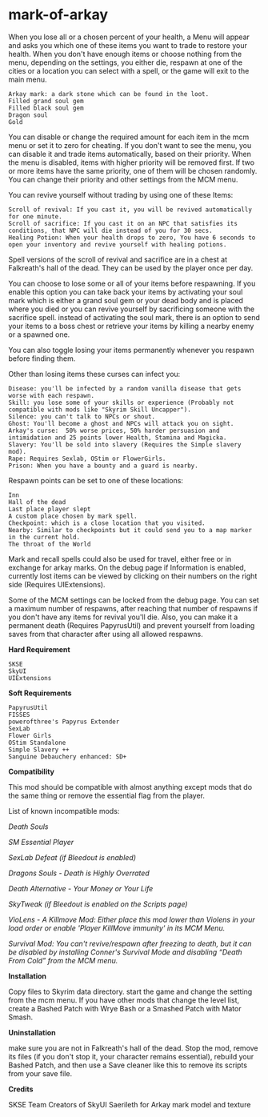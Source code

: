 # mark-of-arkay

When you lose all or a chosen percent of your health, a Menu will appear and asks you which one of these items you want to trade to restore your health. When you don't have enough items or choose nothing from the menu, depending on the settings, you either die, respawn at one of the cities or a location you can select with a spell, or the game will exit to the main menu.

    Arkay mark: a dark stone which can be found in the loot.
    Filled grand soul gem
    Filled black soul gem
    Dragon soul
    Gold



You can disable or change the required amount for each item in the mcm menu or set it to zero for cheating. If you don't want to see the menu, you can disable it and trade items automatically, based on their priority. When the menu is disabled, items with higher priority will be removed first. If two or more items have the same priority, one of them will be chosen randomly. You can change their priority and other settings from the MCM menu.

You can revive yourself without trading by using one of these Items:


    Scroll of revival: If you cast it, you will be revived automatically for one minute.
    Scroll of sacrifice: If you cast it on an NPC that satisfies its conditions, that NPC will die instead of you for 30 secs.
    Healing Potion: When your health drops to zero, You have 6 seconds to open your inventory and revive yourself with healing potions.


Spell versions of the scroll of revival and sacrifice are in a chest at Falkreath's hall of the dead. They can be used by the player once per day.

You can choose to lose some or all of your items before respawning. If you enable this option you can take back your items by activating your soul mark which is either a grand soul gem or your dead body and is placed where you died or you can revive yourself by sacrificing someone with the sacrifice spell. instead of activating the soul mark, there is an option to send your items to a boss chest or retrieve your items by killing a nearby enemy or a spawned one.

You can also toggle losing your items permanently whenever you respawn before finding them.
 
 Other than losing items these curses can infect you:
 
    Disease: you'll be infected by a random vanilla disease that gets worse with each respawn.
    Skill: you lose some of your skills or experience (Probably not compatible with mods like "Skyrim Skill Uncapper").
    Silence: you can't talk to NPCs or shout.
    Ghost: You'll become a ghost and NPCs will attack you on sight.
    Arkay's curse:  50% worse prices, 50% harder persuasion and intimidation and 25 points lower Health, Stamina and Magicka.
    Slavery: You'll be sold into slavery (Requires the Simple slavery mod).
    Rape: Requires Sexlab, OStim or FlowerGirls.
    Prison: When you have a bounty and a guard is nearby.
 
 Respawn points can be set to one of these locations:

    Inn
    Hall of the dead
    Last place player slept
    A custom place chosen by mark spell.
    Checkpoint: which is a close location that you visited.
    Nearby: Similar to checkpoints but it could send you to a map marker in the current hold.
    The throat of the World

Mark and recall spells could also be used for travel, either free or in exchange for arkay marks.
On the debug page if Information is enabled, currently lost items can be viewed by clicking on their numbers on the right side (Requires UIExtensions).

Some of the MCM settings can be locked from the debug page. You can set a maximum number of respawns, after reaching that number of respawns if you don't have any items for revival you'll die. Also, you can make it a permanent death (Requires PapyrusUtil) and prevent yourself from loading saves from that character after using all allowed respawns. 

**Hard Requirement**

    SKSE
    SkyUI
    UIExtensions

 

**Soft Requirements**

    PapyrusUtil
    FISSES
    powerofthree's Papyrus Extender
    SexLab
    Flower Girls
    OStim Standalone
    Simple Slavery ++
    Sanguine Debauchery enhanced: SD+ 


**Compatibility**

This mod should be compatible with almost anything except mods that do the same thing or remove the essential flag from the player.

List of known incompatible mods:

*Death Souls*

*SM Essential Player*

*SexLab Defeat (if Bleedout is enabled)*

*Dragons Souls - Death is Highly Overrated*

*Death Alternative - Your Money or Your Life*

*SkyTweak (if Bleedout is enabled on the Scripts page)*

*VioLens - A Killmove Mod: Either place this mod lower than Violens in your load order or enable 'Player KillMove immunity' in its MCM Menu.*

*Survival Mod:  You can't revive/respawn after freezing to death, but it can be disabled by installing Conner's Survival Mode and disabling “Death From Cold” from the MCM menu.*

**Installation**

Copy files to Skyrim data directory. start the game and change the setting from the mcm menu. If you have other mods that change the level list, create a Bashed Patch with Wrye Bash or a Smashed Patch with Mator Smash.

**Uninstallation**

make sure you are not in Falkreath's hall of the dead. Stop the mod, remove its files (if you don't stop it, your character remains essential), rebuild your Bashed Patch, and then use a Save cleaner like this to remove its scripts from your save file.

**Credits**

SKSE Team
Creators of SkyUI
Saerileth for Arkay mark model and texture
